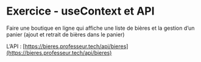 # Exercice - useContext et API  

Faire une boutique en ligne qui affiche une liste de bières et la gestion d’un panier (ajout et retrait de bières dans le panier)  

L’API : [https://bieres.professeur.tech/api/bieres](https://bieres.professeur.tech/api/bieres)  


